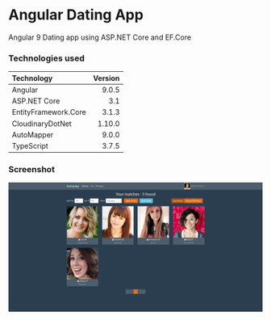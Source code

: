 # Angular Dating App
Angular 9 Dating app using ASP.NET Core and EF.Core

### Technologies used
| Technology           | Version |
|:----------------------|--------:|
| Angular              | 9.0.5   |
| ASP.NET Core         | 3.1   |
| EntityFramework.Core | 3.1.3   |
| CloudinaryDotNet     | 1.10.0  |
| AutoMapper           | 9.0.0  |
| TypeScript           | 3.7.5  |

### Screenshot

![screenshot](https://github.com/Matthiee/NgDating/raw/master/screenshot.JPG "Screenshot")
